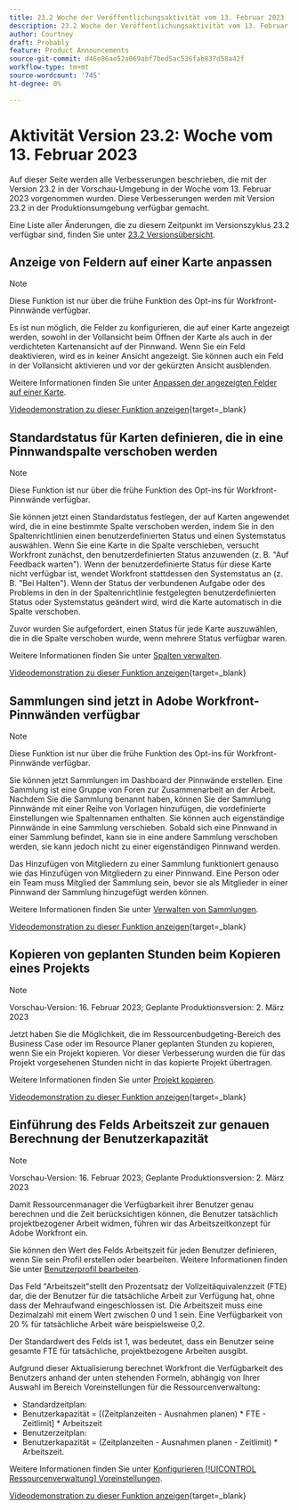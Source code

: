 ```yaml
---
title: 23.2 Woche der Veröffentlichungsaktivität vom 13. Februar 2023
description: 23.2 Woche der Veröffentlichungsaktivität vom 13. Februar 2023
author: Courtney
draft: Probably
feature: Product Announcements
source-git-commit: d46e86ae52a069abf7bed5ac536fab837d58a42f
workflow-type: tm+mt
source-wordcount: '745'
ht-degree: 0%

---
```


# Aktivität Version 23.2: Woche vom 13. Februar 2023

Auf dieser Seite werden alle Verbesserungen beschrieben, die mit der Version 23.2 in der Vorschau-Umgebung in der Woche vom 13. Februar 2023 vorgenommen wurden. Diese Verbesserungen werden mit Version 23.2 in der Produktionsumgebung verfügbar gemacht.

Eine Liste aller Änderungen, die zu diesem Zeitpunkt im Versionszyklus 23.2 verfügbar sind, finden Sie unter [23.2 Versionsübersicht](/help/quicksilver/product-announcements/product-releases/23.2-release-activity/23-2-release-overview.md).

## Anzeige von Feldern auf einer Karte anpassen

>[!NOTE]
>
>Diese Funktion ist nur über die frühe Funktion des Opt-ins für Workfront-Pinnwände verfügbar.


Es ist nun möglich, die Felder zu konfigurieren, die auf einer Karte angezeigt werden, sowohl in der Vollansicht beim Öffnen der Karte als auch in der verdichteten Kartenansicht auf der Pinnwand. Wenn Sie ein Feld deaktivieren, wird es in keiner Ansicht angezeigt. Sie können auch ein Feld in der Vollansicht aktivieren und vor der gekürzten Ansicht ausblenden.

Weitere Informationen finden Sie unter [Anpassen der angezeigten Felder auf einer Karte](/help/quicksilver/agile/get-started-with-boards/customize-fields-on-card.md).

[Videodemonstration zu dieser Funktion anzeigen](https://video.tv.adobe.com/v/3415710/){target=_blank}

## Standardstatus für Karten definieren, die in eine Pinnwandspalte verschoben werden

>[!NOTE]
>
>Diese Funktion ist nur über die frühe Funktion des Opt-ins für Workfront-Pinnwände verfügbar.

Sie können jetzt einen Standardstatus festlegen, der auf Karten angewendet wird, die in eine bestimmte Spalte verschoben werden, indem Sie in den Spaltenrichtlinien einen benutzerdefinierten Status und einen Systemstatus auswählen. Wenn Sie eine Karte in die Spalte verschieben, versucht Workfront zunächst, den benutzerdefinierten Status anzuwenden (z. B. &quot;Auf Feedback warten&quot;). Wenn der benutzerdefinierte Status für diese Karte nicht verfügbar ist, wendet Workfront stattdessen den Systemstatus an (z. B. &quot;Bei Halten&quot;). Wenn der Status der verbundenen Aufgabe oder des Problems in den in der Spaltenrichtlinie festgelegten benutzerdefinierten Status oder Systemstatus geändert wird, wird die Karte automatisch in die Spalte verschoben.

Zuvor wurden Sie aufgefordert, einen Status für jede Karte auszuwählen, die in die Spalte verschoben wurde, wenn mehrere Status verfügbar waren.

Weitere Informationen finden Sie unter [Spalten verwalten](/help/quicksilver/agile/get-started-with-boards/manage-board-columns.md).

[Videodemonstration zu dieser Funktion anzeigen](https://video.tv.adobe.com/v/3415711/){target=_blank}

## Sammlungen sind jetzt in Adobe Workfront-Pinnwänden verfügbar

>[!NOTE]
>
>Diese Funktion ist nur über die frühe Funktion des Opt-ins für Workfront-Pinnwände verfügbar.

Sie können jetzt Sammlungen im Dashboard der Pinnwände erstellen. Eine Sammlung ist eine Gruppe von Foren zur Zusammenarbeit an der Arbeit. Nachdem Sie die Sammlung benannt haben, können Sie der Sammlung Pinnwände mit einer Reihe von Vorlagen hinzufügen, die vordefinierte Einstellungen wie Spaltennamen enthalten. Sie können auch eigenständige Pinnwände in eine Sammlung verschieben. Sobald sich eine Pinnwand in einer Sammlung befindet, kann sie in eine andere Sammlung verschoben werden, sie kann jedoch nicht zu einer eigenständigen Pinnwand werden.

Das Hinzufügen von Mitgliedern zu einer Sammlung funktioniert genauso wie das Hinzufügen von Mitgliedern zu einer Pinnwand. Eine Person oder ein Team muss Mitglied der Sammlung sein, bevor sie als Mitglieder in einer Pinnwand der Sammlung hinzugefügt werden können.

Weitere Informationen finden Sie unter [Verwalten von Sammlungen](/help/quicksilver/agile/use-boards-agile-planning-tools/manage-collections.md).

[Videodemonstration zu dieser Funktion anzeigen](https://video.tv.adobe.com/v/3415609/){target=_blank}

## Kopieren von geplanten Stunden beim Kopieren eines Projekts

>[!NOTE]
>
>Vorschau-Version: 16. Februar 2023; Geplante Produktionsversion: 2. März 2023

Jetzt haben Sie die Möglichkeit, die im Ressourcenbudgeting-Bereich des Business Case oder im Resource Planer geplanten Stunden zu kopieren, wenn Sie ein Projekt kopieren. Vor dieser Verbesserung wurden die für das Projekt vorgesehenen Stunden nicht in das kopierte Projekt übertragen.

Weitere Informationen finden Sie unter [Projekt kopieren](/help/quicksilver/manage-work/projects/manage-projects/copy-project.md).

[Videodemonstration zu dieser Funktion anzeigen](https://video.tv.adobe.com/v/3415713/){target=_blank}

## Einführung des Felds Arbeitszeit zur genauen Berechnung der Benutzerkapazität

>[!NOTE]
>
>Vorschau-Version: 16. Februar 2023; Geplante Produktionsversion: 2. März 2023

Damit Ressourcenmanager die Verfügbarkeit ihrer Benutzer genau berechnen und die Zeit berücksichtigen können, die Benutzer tatsächlich projektbezogener Arbeit widmen, führen wir das Arbeitszeitkonzept für Adobe Workfront ein.

Sie können den Wert des Felds Arbeitszeit für jeden Benutzer definieren, wenn Sie sein Profil erstellen oder bearbeiten. Weitere Informationen finden Sie unter [Benutzerprofil bearbeiten](/help/quicksilver/administration-and-setup/add-users/create-and-manage-users/edit-a-users-profile.md).

Das Feld &quot;Arbeitszeit&quot;stellt den Prozentsatz der Vollzeitäquivalenzzeit (FTE) dar, die der Benutzer für die tatsächliche Arbeit zur Verfügung hat, ohne dass der Mehraufwand eingeschlossen ist. Die Arbeitszeit muss eine Dezimalzahl mit einem Wert zwischen 0 und 1 sein. Eine Verfügbarkeit von 20 % für tatsächliche Arbeit wäre beispielsweise 0,2.

Der Standardwert des Felds ist 1, was bedeutet, dass ein Benutzer seine gesamte FTE für tatsächliche, projektbezogene Arbeiten ausgibt.

Aufgrund dieser Aktualisierung berechnet Workfront die Verfügbarkeit des Benutzers anhand der unten stehenden Formeln, abhängig von Ihrer Auswahl im Bereich Voreinstellungen für die Ressourcenverwaltung:

* Standardzeitplan:
* Benutzerkapazität = [(Zeitplanzeiten - Ausnahmen planen) * FTE - Zeitlimit] * Arbeitszeit
* Benutzerzeitplan:
* Benutzerkapazität = (Zeitplanzeiten - Ausnahmen planen - Zeitlimit) * Arbeitszeit.

Weitere Informationen finden Sie unter [Konfigurieren [!UICONTROL Ressourcenverwaltung] Voreinstellungen](/help/quicksilver/administration-and-setup/set-up-workfront/configure-system-defaults/configure-resource-mgmt-preferences.md).

[Videodemonstration zu dieser Funktion anzeigen](https://video.tv.adobe.com/v/3415608/){target=_blank}